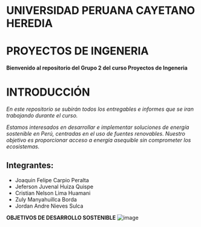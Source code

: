 # **UNIVERSIDAD PERUANA CAYETANO HEREDIA**
# **PROYECTOS DE INGENERIA**

**Bienvenido al repositorio del Grupo 2 del curso Proyectos de Ingeneria**
# **INTRODUCCIÓN**
*En este repositorio se subirán todos los entregables e informes que se iran trabajando durante el curso.*

*Estamos interesados en desarrollar e implementar soluciones de energía sostenible en Perú, centradas en el uso de fuentes renovables. Nuestro objetivo es proporcionar acceso a energía asequible sin comprometer los ecosistemas.*

## **Integrantes:**
- Joaquin Felipe Carpio Peralta
- Jeferson Juvenal Huiza Quispe
- Cristian Nelson Lima Huamani
- Zuly Manyahuillca Borda
- Jordan Andre Nieves Sulca 

**OBJETIVOS DE DESARROLLO SOSTENIBLE**
![image](https://github.com/user-attachments/assets/3b304b85-2da5-47e2-87ce-3e6d26720319)

